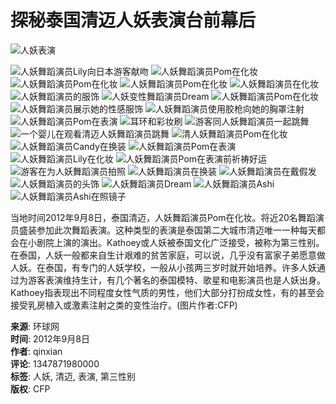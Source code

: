# 探秘泰国清迈人妖表演台前幕后

![人妖表演](//rs2.huanqiucdn.cn/huanqiucdn/m/share.jpg)

![人妖舞蹈演员Lily向日本游客献吻](//himg2.huanqiucdn.cn/attachment2010/2012/0917/20120917045608136.jpg?imageView2/2/w/750)
![人妖舞蹈演员Pom在化妆](//himg2.huanqiucdn.cn/attachment2010/2012/0917/20120917045534672.jpg?imageView2/2/w/750)
![人妖舞蹈演员Pom在化妆](//himg2.huanqiucdn.cn/attachment2010/2012/0917/20120917045535146.jpg?imageView2/2/w/750)
![人妖舞蹈演员Pom在化妆](//himg2.huanqiucdn.cn/attachment2010/2012/0917/20120917045536732.jpg?imageView2/2/w/750)
![人妖舞蹈演员在化妆](//himg2.huanqiucdn.cn/attachment2010/2012/0917/20120917045540644.jpg?imageView2/2/w/750)
![人妖舞蹈演员的服饰](//himg2.huanqiucdn.cn/attachment2010/2012/0917/20120917045541370.jpg?imageView2/2/w/750)
![人妖变性舞蹈演员Dream](//himg2.huanqiucdn.cn/attachment2010/2012/0917/20120917045543810.jpg?imageView2/2/w/750)
![人妖舞蹈演员Pom在化妆](//himg2.huanqiucdn.cn/attachment2010/2012/0917/20120917045546293.jpg?imageView2/2/w/750)
![人妖舞蹈演员展示她的性感服饰](//himg2.huanqiucdn.cn/attachment2010/2012/0917/20120917045548873.jpg?imageView2/2/w/750)
![人妖舞蹈演员使用胶枪向她的胸罩注射](//himg2.huanqiucdn.cn/attachment2010/2012/0917/20120917045550405.jpg?imageView2/2/w/750)
![人妖舞蹈演员Pom在表演](//himg2.huanqiucdn.cn/attachment2010/2012/0917/20120917045553903.jpg?imageView2/2/w/750)
![耳环和彩妆刷](//himg2.huanqiucdn.cn/attachment2010/2012/0917/20120917045538500.jpg?imageView2/2/w/750)
![游客同人妖舞蹈演员一起跳舞](//himg2.huanqiucdn.cn/attachment2010/2012/0917/20120917045555432.jpg?imageView2/2/w/750)
![一个婴儿在观看清迈人妖舞蹈演员跳舞](//himg2.huanqiucdn.cn/attachment2010/2012/0917/20120917045556197.jpg?imageView2/2/w/750)
![清人妖舞蹈演员Pom在化妆](//himg2.huanqiucdn.cn/attachment2010/2012/0917/20120917045557280.jpg?imageView2/2/w/750)
![人妖舞蹈演员Candy在换装](//himg2.huanqiucdn.cn/attachment2010/2012/0917/20120917045600585.jpg?imageView2/2/w/750)
![人妖舞蹈演员Pom在表演](//himg2.huanqiucdn.cn/attachment2010/2012/0917/20120917045602417.jpg?imageView2/2/w/750)
![人妖舞蹈演员Lily在化妆](//himg2.huanqiucdn.cn/attachment2010/2012/0917/20120917045602759.jpg?imageView2/2/w/750)
![人妖舞蹈演员Pom在表演前祈祷好运](//himg2.huanqiucdn.cn/attachment2010/2012/0917/20120917045604771.jpg?imageView2/2/w/750)
![游客在为人妖舞蹈演员拍照](//himg2.huanqiucdn.cn/attachment2010/2012/0917/20120917045605842.jpg?imageView2/2/w/750)
![人妖舞蹈演员在换装](//himg2.huanqiucdn.cn/attachment2010/2012/0917/20120917045606747.jpg?imageView2/2/w/750)
![人妖舞蹈演员在戴假发](//himg2.huanqiucdn.cn/attachment2010/2012/0917/20120917045609504.jpg?imageView2/2/w/750)
![人妖舞蹈演员的头饰](//himg2.huanqiucdn.cn/attachment2010/2012/0917/20120917045610404.jpg?imageView2/2/w/750)
![人妖舞蹈演员Dream](//himg2.huanqiucdn.cn/attachment2010/2012/0917/20120917045611238.jpg?imageView2/2/w/750)
![人妖舞蹈演员Ashi](//himg2.huanqiucdn.cn/attachment2010/2012/0917/20120917045612399.jpg?imageView2/2/w/750)
![人妖舞蹈演员Ashi在照镜子](//himg2.huanqiucdn.cn/attachment2010/2012/0917/20120917045614181.jpg?imageView2/2/w/750)

当地时间2012年9月8日，泰国清迈，人妖舞蹈演员Pom在化妆。将近20名舞蹈演员盛装参加此次舞蹈表演。这种类型的表演是泰国第二大城市清迈唯一一种每天都会在小剧院上演的演出。Kathoey或人妖被泰国文化广泛接受，被称为第三性别。在泰国，人妖一般都来自生计艰难的贫苦家庭，可以说，几乎没有富家子弟愿意做人妖。在泰国，有专门的人妖学校，一般从小孩两三岁时就开始培养。许多人妖通过为游客表演维持生计，有几个著名的泰国模特、歌星和电影演员也是人妖出身。Kathoey指表现出不同程度女性气质的男性，他们大部分打扮成女性，有的甚至会接受乳房植入或激素注射之类的变性治疗。(图片作者:CFP)

**来源**: 环球网  
**时间**: 2012年9月8日  
**作者**: qinxian  
**评论**: 1347871980000  
**标签**: 人妖, 清迈, 表演, 第三性别  
**版权**: CFP